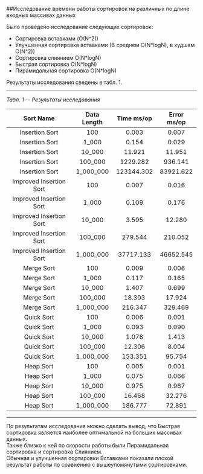 ##Исследование времени работы сортировок на различных по длине входных массивах данных

Было проведено исследование следующих сортировок:
- Сортировка вставками (O(N^2))
- Улучшенная сортировка вставками (В среднем O(N*logN), в худшем O(N^2))
- Сортировка слиянием O(N*logN)
- Быстрая сортировка O(N*logN)
- Пирамидальная сортировка O(N*logN)

Результаты исследования сведены в табл. 1.  

---  
_Табл. 1 -- Результаты исследования_

| Sort Name      | Data Length   | Time ms/op | Error ms/op |
| :-----------:  |:-------------:| :------:   | :------:    |
| Insertion Sort | 100           | 0.003      | 0.007       |       
| Insertion Sort | 1_000         | 0.154      | 0.029       | 
| Insertion Sort | 10_000        | 11.921     | 11.951      |
| Insertion Sort | 100_000       | 1229.282   | 936.141     |
| Insertion Sort | 1_000_000     | 123144.302 | 83921.622   |
| Improved Insertion Sort | 100           | 0.007     | 0.016       |
| Improved Insertion Sort | 1_000         | 0.109     | 0.176       |
| Improved Insertion Sort | 10_000        | 3.595     | 12.280      |
| Improved Insertion Sort | 100_000       | 279.544   | 210.052     |
| Improved Insertion Sort | 1_000_000     | 37717.133 | 46652.545   |
| Merge Sort | 100           | 0.009    | 0.008       |
| Merge Sort | 1_000         | 0.117    | 0.165       |
| Merge Sort | 10_000        | 1.407    | 0.699       |
| Merge Sort | 100_000       | 18.303   | 17.924      |
| Merge Sort | 1_000_000     | 216.347  | 329.469     |
| Quick Sort | 100           | 0.006    | 0.001       |
| Quick Sort | 1_000         | 0.093    | 0.090       |
| Quick Sort | 10_000        | 1.078    | 1.413       |
| Quick Sort | 100_000       | 12.306   | 8.004       |
| Quick Sort | 1_000_000     | 153.351  | 95.754      |
| Heap Sort  | 100           | 0.005    | 0.001       |
| Heap Sort  | 1_000         | 0.075    | 0.066       |
| Heap Sort  | 10_000        | 0.975    | 0.967       |
| Heap Sort  | 100_000       | 16.468   | 32.276      |
| Heap Sort  | 1_000_000     | 186.777  | 72.891      |
---
По результатам исследования можно сделать вывод, что Быстрая сортировка является наиболее оптимальной на больших массивах данных.  
Также близко к ней по скорости работы были Пирамидальная сортировка и сортировка Слиянием.  
Обычная и улучшенная сортировки Вставками показали плохой результат работы по сравнению с вышеупомянутыми сортировками.